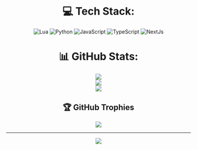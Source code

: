 <div align="center">

# 💻 Tech Stack:
![Lua](https://img.shields.io/badge/lua-%232C2D72.svg?style=for-the-badge&logo=lua&logoColor=white) ![Python](https://img.shields.io/badge/python-3670A0?style=for-the-badge&logo=python&logoColor=ffdd54) ![JavaScript](https://img.shields.io/badge/javascript-%23323330.svg?style=for-the-badge&logo=javascript&logoColor=%23F7DF1E) ![TypeScript](https://shields.io/badge/TypeScript-3178C6?logo=TypeScript&logoColor=FFF&style=for-the-badge) ![NextJs](https://img.shields.io/badge/next.js-000000?style=for-the-badge&logo=nextdotjs&logoColor=white)
# 📊 GitHub Stats:
![](https://github-readme-stats.vercel.app/api?username=fleurdefontaine&theme=dark&hide_border=false&include_all_commits=true&count_private=true)<br/>
![](https://github-readme-streak-stats.herokuapp.com/?user=fleurdefontaine&theme=dark&hide_border=false)<br/>
![](https://github-readme-stats.vercel.app/api/top-langs/?username=fleurdefontaine&theme=dark&hide_border=false&include_all_commits=true&count_private=true&layout=compact)

## 🏆 GitHub Trophies
![](https://github-profile-trophy.vercel.app/?username=fleurdefontaine&theme=radical&no-frame=false&no-bg=true&margin-w=4)

---
[![](https://visitcount.itsvg.in/api?id=fleurdefontaine&icon=0&color=0)](https://visitcount.itsvg.in)

</div>
